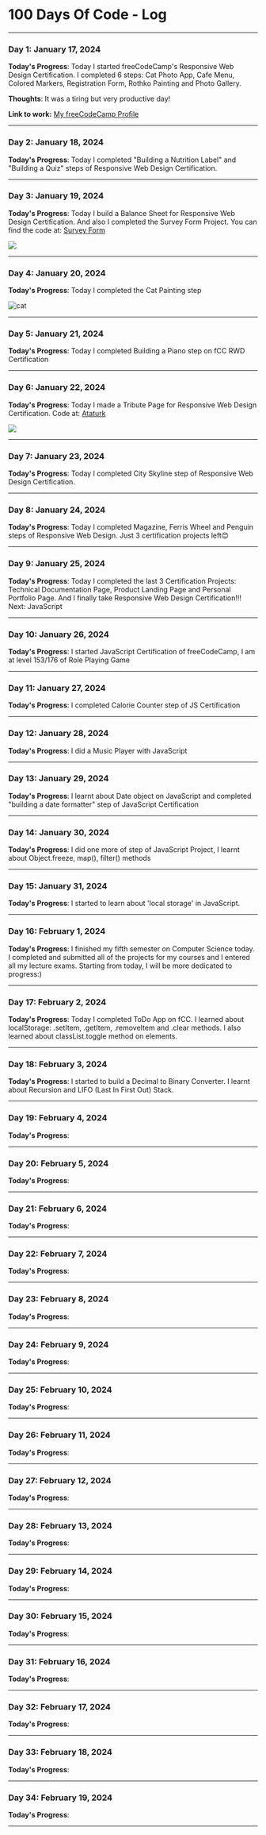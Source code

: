 # 100 Days Of Code - Log

---

### Day 1: January 17, 2024

**Today's Progress**: Today I started freeCodeCamp's Responsive Web Design Certification. I completed 6 steps: Cat Photo App, Cafe Menu, Colored Markers, Registration Form, Rothko Painting and Photo Gallery.

**Thoughts**: It was a tiring but very productive day!

**Link to work:** [My freeCodeCamp Profile](https://www.freecodecamp.org/zeynepakkaya2)

---

### Day 2: January 18, 2024

**Today's Progress**: Today I completed "Building a Nutrition Label" and "Building a Quiz" steps of Responsive Web Design Certification.

---

### Day 3: January 19, 2024

**Today's Progress**: Today I build a Balance Sheet for Responsive Web Design Certification. And also I completed the Survey Form Project. You can find the code at:
[Survey Form](https://github.com/zserraakkaya/freeCodeCamp-ResponsiveWebDesignCertification/blob/main/README.md)

![](https://github.com/zserraakkaya/freeCodeCamp-ResponsiveWebDesignCertification/blob/main/SurveyForm/Screenshot%202024-01-19%20at%2020.33.37.png)

---

### Day 4: January 20, 2024

**Today's Progress**: Today I completed the Cat Painting step

![cat](https://github.com/zserraakkaya/freeCodeCamp-ResponsiveWebDesignCertification/blob/main/img/cat.png)

---

### Day 5: January 21, 2024

**Today's Progress**: Today I completed Building a Piano step on fCC RWD Certification

---

### Day 6: January 22, 2024

**Today's Progress**: Today I made a Tribute Page for Responsive Web Design Certification. Code at: [Ataturk](https://github.com/zserraakkaya/freeCodeCamp-ResponsiveWebDesignCertification/blob/main/README.md)

![](https://github.com/zserraakkaya/freeCodeCamp-ResponsiveWebDesignCertification/blob/main/Ataturk/ss.png)

---

### Day 7: January 23, 2024

**Today's Progress**: Today I completed City Skyline step of Responsive Web Design Certification.

---

### Day 8: January 24, 2024

**Today's Progress**: Today I completed Magazine, Ferris Wheel and Penguin steps of Responsive Web Design. Just 3 certification projects left😊

---

### Day 9: January 25, 2024

**Today's Progress**: Today I completed the last 3 Certification Projects: Technical Documentation Page, Product Landing Page and Personal Portfolio Page. And I finally take Responsive Web Design Certification!!! Next: JavaScript

---

### Day 10: January 26, 2024

**Today's Progress**: I started JavaScript Certification of freeCodeCamp, I am at level 153/176 of Role Playing Game

---

### Day 11: January 27, 2024

**Today's Progress**: I completed Calorie Counter step of JS Certification

---

### Day 12: January 28, 2024

**Today's Progress**: I did a Music Player with JavaScript

---

### Day 13: January 29, 2024

**Today's Progress**: I learnt about Date object on JavaScript and completed "building a date formatter" step of JavaScript Certification

---

### Day 14: January 30, 2024

**Today's Progress**: I did one more of step of JavaScript Project, I learnt about Object.freeze, map(), filter() methods

---

### Day 15: January 31, 2024

**Today's Progress**: I started to learn about 'local storage' in JavaScript.

---

### Day 16: February 1, 2024

**Today's Progress**: I finished my fifth semester on Computer Science today. I completed and submitted all of the projects for my courses and I entered all my lecture exams. Starting from today, I will be more dedicated to progress:)

---

### Day 17: February 2, 2024

**Today's Progress**: Today I completed ToDo App on fCC. I learned about localStorage: .setItem, .getItem, .removeItem and .clear methods. I also learned about classList.toggle method on elements.

---

### Day 18: February 3, 2024

**Today's Progress**: I started to build a Decimal to Binary Converter. I learnt about Recursion and LIFO (Last In First Out) Stack.

---

### Day 19: February 4, 2024

**Today's Progress**:

---

### Day 20: February 5, 2024

**Today's Progress**:

---

### Day 21: February 6, 2024

**Today's Progress**:

---

### Day 22: February 7, 2024

**Today's Progress**:

---

### Day 23: February 8, 2024

**Today's Progress**:

---

### Day 24: February 9, 2024

**Today's Progress**:

---

### Day 25: February 10, 2024

**Today's Progress**:

---

### Day 26: February 11, 2024

**Today's Progress**:

---

### Day 27: February 12, 2024

**Today's Progress**:

---

### Day 28: February 13, 2024

**Today's Progress**:

---

### Day 29: February 14, 2024

**Today's Progress**:

---

### Day 30: February 15, 2024

**Today's Progress**:

---

### Day 31: February 16, 2024

**Today's Progress**:

---

### Day 32: February 17, 2024

**Today's Progress**:

---

### Day 33: February 18, 2024

**Today's Progress**:

---

### Day 34: February 19, 2024

**Today's Progress**:

---
